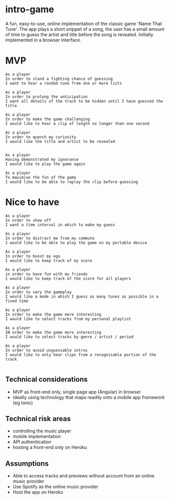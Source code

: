 # intro-game

A fun, easy-to-use, online implementation of the classic game 'Name That Tune'. 
The app plays a short snippet of a song, the user has a small amount of time to guess the artist and title before the song is revealed.
Initially implemented in a browser interface.


MVP
===

```
As a player
In order to stand a fighting chance of guessing
I want to hear a random tune from one or more lists

As a player
In order to prolong the anticipation
I want all details of the track to be hidden until I have guessed the title

As a player
In order to make the game challenging
I would like to hear a clip of length no longer than one second

As a player
In order to quench my curiosity 
I would like the title and artist to be revealed


As a player
Having demonstrated my ignorance
I would like to play the game again

As a player
To maximise the fun of the game
I would like to be able to replay the clip before guessing

```

Nice to have
============
```
As a player
In order to show off 
I want a time interval in which to make my guess

As a player
In order to distract me from my commute
I would like to be able to play the game on my portable device

As a player
In order to boost my ego
I would like to keep track of my score

As a player
in order to have fun with my friends
I would like to keep track of the score for all players

As a player
In order to vary the gameplay
I would like a mode in which I guess as many tunes as possible in a fixed time

As a player
In order to make the game more interesting
I would like to select tracks from my personal playlist

As a player 
IN order to make the game more interesting
I would like to select tracks by genre / artist / period

As a player
In order to avoid unguessable intros
I would like to only hear clips from a recognisable portion of the track


```

Technical considerations
------------------------
- MVP as front-end only, single page app (Angular) in browser
- ideally using technology that maps readily onto a mobile app framework (eg Ionic)

Technical risk areas
--------------------
-   controlling the music player
-   mobile implementation
-   API authentication
-   hosting a front-end only on Heroku

Assumptions
-----------
- Able to access tracks and previews without account from an online music provider
- Use Spotify as the online music provider
- Host the app on Heroku
